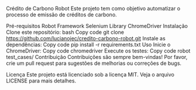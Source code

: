 Crédito de Carbono Robot
Este projeto tem como objetivo automatizar o processo de emissão de créditos de carbono.

Pré-requisitos
Robot Framework
Selenium Library
ChromeDriver
Instalação
Clone este repositório:
bash
Copy code
git clone https://github.com/lucianojec/credito-carbono-robot.git
Instale as dependências:
Copy code
pip install -r requirements.txt
Uso
Inicie o ChromeDriver:
Copy code
chromedriver
Execute os testes:
Copy code
robot test_cases/
Contribuição
Contribuições são sempre bem-vindas! Por favor, crie um pull request para sugestões de melhorias ou correções de bugs.

Licença
Este projeto está licenciado sob a licença MIT. Veja o arquivo LICENSE para mais detalhes.
